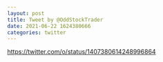 ```yaml
--- 
layout: post 
title: Tweet by @OddStockTrader 
date: 2021-06-22 1624380666 
categories: twitter 
--- 
```

https://twitter.com/o/status/1407380614248996864